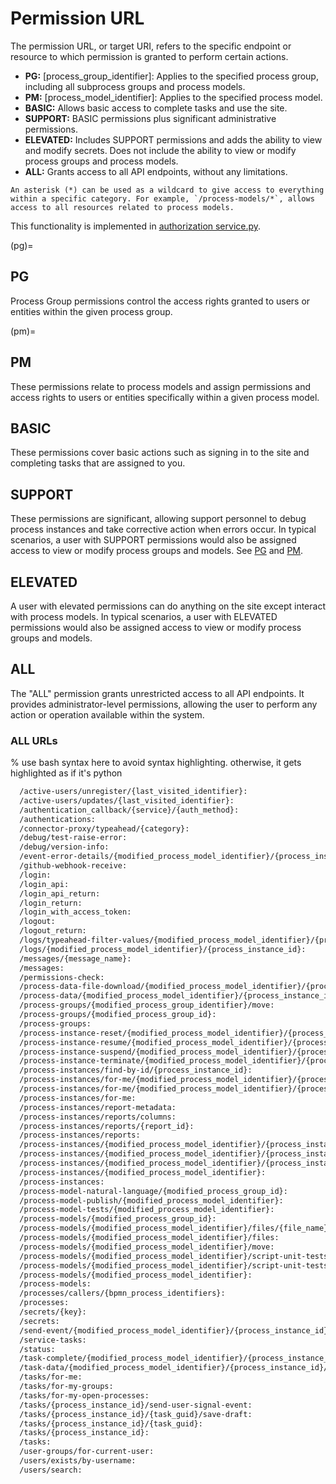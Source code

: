 # Permission URL

The permission URL, or target URI, refers to the specific endpoint or resource to which permission is granted to perform certain actions.

- **PG:** [process_group_identifier]: Applies to the specified process group, including all subprocess groups and process models.
- **PM:** [process_model_identifier]: Applies to the specified process model.
- **BASIC:** Allows basic access to complete tasks and use the site.
- **SUPPORT:** BASIC permissions plus significant administrative permissions.
- **ELEVATED:** Includes SUPPORT permissions and adds the ability to view and modify secrets. Does not include the ability to view or modify process groups and process models.
- **ALL:** Grants access to all API endpoints, without any limitations.

```{admonition} Note
An asterisk (*) can be used as a wildcard to give access to everything within a specific category. For example, `/process-models/*`, allows access to all resources related to process models.
```

This functionality is implemented in [authorization service.py](https://github.com/sartography/spiff-arena/blob/main/spiffworkflow-backend/src/spiffworkflow_backend/services/authorization_service.py).

(pg)=
## PG

Process Group permissions control the access rights granted to users or entities within the given process group.

(pm)=
## PM

These permissions relate to process models and assign permissions and access rights to users or entities specifically within a given process model.

## BASIC

These permissions cover basic actions such as signing in to the site and completing tasks that are assigned to you.

## SUPPORT

These permissions are significant, allowing support personnel to debug process instances and take corrective action when errors occur.
In typical scenarios, a user with SUPPORT permissions would also be assigned access to view or modify process groups and models.
See [PG](#pg) and [PM](#pm).

## ELEVATED

A user with elevated permissions can do anything on the site except interact with process models.
In typical scenarios, a user with ELEVATED permissions would also be assigned access to view or modify process groups and models.

## ALL

The "ALL" permission grants unrestricted access to all API endpoints.
It provides administrator-level permissions, allowing the user to perform any action or operation available within the system.

### ALL URLs

% use bash syntax here to avoid syntax highlighting. otherwise, it gets highlighted as if it's python
```bash
  /active-users/unregister/{last_visited_identifier}:
  /active-users/updates/{last_visited_identifier}:
  /authentication_callback/{service}/{auth_method}:
  /authentications:
  /connector-proxy/typeahead/{category}:
  /debug/test-raise-error:
  /debug/version-info:
  /event-error-details/{modified_process_model_identifier}/{process_instance_id}/{process_instance_event_id}:
  /github-webhook-receive:
  /login:
  /login_api:
  /login_api_return:
  /login_return:
  /login_with_access_token:
  /logout:
  /logout_return:
  /logs/typeahead-filter-values/{modified_process_model_identifier}/{process_instance_id}:
  /logs/{modified_process_model_identifier}/{process_instance_id}:
  /messages/{message_name}:
  /messages:
  /permissions-check:
  /process-data-file-download/{modified_process_model_identifier}/{process_instance_id}/{process_data_identifier}:
  /process-data/{modified_process_model_identifier}/{process_instance_id}/{process_data_identifier}:
  /process-groups/{modified_process_group_identifier}/move:
  /process-groups/{modified_process_group_id}:
  /process-groups:
  /process-instance-reset/{modified_process_model_identifier}/{process_instance_id}/{to_task_guid}:
  /process-instance-resume/{modified_process_model_identifier}/{process_instance_id}:
  /process-instance-suspend/{modified_process_model_identifier}/{process_instance_id}:
  /process-instance-terminate/{modified_process_model_identifier}/{process_instance_id}:
  /process-instances/find-by-id/{process_instance_id}:
  /process-instances/for-me/{modified_process_model_identifier}/{process_instance_id}/task-info:
  /process-instances/for-me/{modified_process_model_identifier}/{process_instance_id}:
  /process-instances/for-me:
  /process-instances/report-metadata:
  /process-instances/reports/columns:
  /process-instances/reports/{report_id}:
  /process-instances/reports:
  /process-instances/{modified_process_model_identifier}/{process_instance_id}/run:
  /process-instances/{modified_process_model_identifier}/{process_instance_id}/task-info:
  /process-instances/{modified_process_model_identifier}/{process_instance_id}:
  /process-instances/{modified_process_model_identifier}:
  /process-instances:
  /process-model-natural-language/{modified_process_group_id}:
  /process-model-publish/{modified_process_model_identifier}:
  /process-model-tests/{modified_process_model_identifier}:
  /process-models/{modified_process_group_id}:
  /process-models/{modified_process_model_identifier}/files/{file_name}:
  /process-models/{modified_process_model_identifier}/files:
  /process-models/{modified_process_model_identifier}/move:
  /process-models/{modified_process_model_identifier}/script-unit-tests/run:
  /process-models/{modified_process_model_identifier}/script-unit-tests:
  /process-models/{modified_process_model_identifier}:
  /process-models:
  /processes/callers/{bpmn_process_identifiers}:
  /processes:
  /secrets/{key}:
  /secrets:
  /send-event/{modified_process_model_identifier}/{process_instance_id}:
  /service-tasks:
  /status:
  /task-complete/{modified_process_model_identifier}/{process_instance_id}/{task_guid}:
  /task-data/{modified_process_model_identifier}/{process_instance_id}/{task_guid}:
  /tasks/for-me:
  /tasks/for-my-groups:
  /tasks/for-my-open-processes:
  /tasks/{process_instance_id}/send-user-signal-event:
  /tasks/{process_instance_id}/{task_guid}/save-draft:
  /tasks/{process_instance_id}/{task_guid}:
  /tasks/{process_instance_id}:
  /tasks:
  /user-groups/for-current-user:
  /users/exists/by-username:
  /users/search:
```

